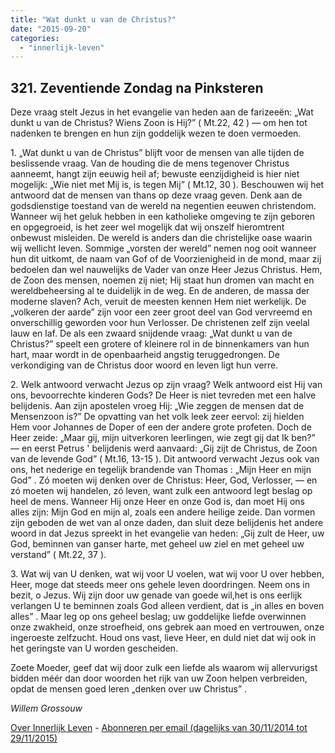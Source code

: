 ```yaml
---
title: "Wat dunkt u van de Christus?"
date: "2015-09-20"
categories: 
  - "innerlijk-leven"
---
```


## 321\. Zeventiende Zondag na Pinksteren

Deze vraag stelt Jezus in het evangelie van heden aan de farizeeën: „Wat dunkt u van de Christus? Wiens Zoon is Hij?” ( Mt.22, 42 ) — om hen tot nadenken te brengen en hun zijn goddelijk wezen te doen vermoeden.

1\. „Wat dunkt u van de Christus” blijft voor de mensen van alle tijden de beslissende vraag. Van de houding die de mens tegenover Christus aanneemt, hangt zijn eeuwig heil af; bewuste eenzijdigheid is hier niet mogelijk: „Wie niet met Mij is, is tegen Mij” ( Mt.12, 30 ). Beschouwen wij het antwoord dat de mensen van thans op deze vraag geven. Denk aan de godsdienstige toestand van de wereld na negentien eeuwen christendom. Wanneer wij het geluk hebben in een katholieke omgeving te zijn geboren en opgegroeid, is het zeer wel mogelijk dat wij onszelf hieromtrent onbewust misleiden. De wereld is anders dan die christelijke oase waarin wij wellicht leven. Sommige „vorsten der wereld” nemen nog ooit wanneer hun dit uitkomt, de naam van Gof of de Voorzienigheid in de mond, maar zij bedoelen dan wel nauwelijks de Vader van onze Heer Jezus Christus. Hem, de Zoon des mensen, noemen zij niet; Hij staat hun dromen van macht en wereldbeheersing al te duidelijk in de weg. En de anderen, de massa der moderne slaven? Ach, veruit de meesten kennen Hem niet werkelijk. De „volkeren der aarde” zijn voor een zeer groot deel van God vervreemd en onverschillig geworden voor hun Verlosser. De christenen zelf zijn veelal lauw en laf. De als een zwaard snijdende vraag: „Wat dunkt u van de Christus?” speelt een grotere of kleinere rol in de binnenkamers van hun hart, maar wordt in de openbaarheid angstig teruggedrongen. De verkondiging van de Christus door woord en leven ligt hun verre.

2\. Welk antwoord verwacht Jezus op zijn vraag? Welk antwoord eist Hij van ons, bevoorrechte kinderen Gods? De Heer is niet tevreden met een halve belijdenis. Aan zijn apostelen vroeg Hij: „Wie zeggen de mensen dat de Mensenzoon is?” De opvatting van het volk leek zeer eervol: zij hielden Hem voor Johannes de Doper of een der andere grote profeten. Doch de Heer zeide: „Maar gij, mijn uitverkoren leerlingen, wie zegt gij dat Ik ben?” — en eerst Petrus ' belijdenis werd aanvaard: „Gij zijt de Christus, de Zoon van de levende God” ( Mt.16, 13-15 ). Dit antwoord verwacht Jezus ook van ons, het nederige en tegelijk brandende van Thomas : „Mijn Heer en mijn God” . Zó moeten wij denken over de Christus: Heer, God, Verlosser, — en zó moeten wij handelen, zó leven, want zulk een antwoord legt beslag op heel de mens. Wanneer Hij onze Heer en onze God is, dan moet Hij ons alles zijn: Mijn God en mijn al, zoals een andere heilige zeide. Dan vormen zijn geboden de wet van al onze daden, dan sluit deze belijdenis het andere woord in dat Jezus spreekt in het evangelie van heden: „Gij zult de Heer, uw God, beminnen van ganser harte, met geheel uw ziel en met geheel uw verstand” ( Mt.22, 37 ).

3\. Wat wij van U denken, wat wij voor U voelen, wat wij voor U over hebben, Heer, moge dat steeds meer ons gehele leven doordringen. Neem ons in bezit, o Jezus. Wij zijn door uw genade van goede wil,het is ons eerlijk verlangen U te beminnen zoals God alleen verdient, dat is „in alles en boven alles” . Maar leg op ons geheel beslag; uw goddelijke liefde overwinnen onze zwakheid, onze stroefheid, ons gebrek aan moed en vertrouwen, onze ingeroeste zelfzucht. Houd ons vast, lieve Heer, en duld niet dat wij ook in het geringste van U worden gescheiden.

Zoete Moeder, geef dat wij door zulk een liefde als waarom wij allervurigst bidden méér dan door woorden het rijk van uw Zoon helpen verbreiden, opdat de mensen goed leren „denken over uw Christus” .

_Willem Grossouw_

[Over Innerlijk Leven](http://www.gelovenleren.net/2014/11/27/een-jaar-lang-innerlijk-leven-op-geloven-leren/) - [Abonneren per email (dagelijks van 30/11/2014 tot 29/11/2015)](http://eepurl.com/9P3DT)
